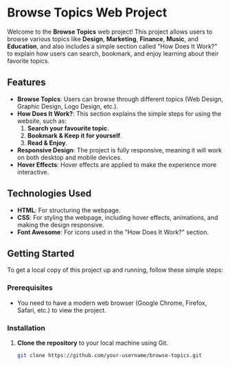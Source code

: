 # Browse Topics Web Project

Welcome to the **Browse Topics** web project! This project allows users to browse various topics like **Design**, **Marketing**, **Finance**, **Music**, and **Education**, and also includes a simple section called "How Does It Work?" to explain how users can search, bookmark, and enjoy learning about their favorite topics.

## Features
- **Browse Topics**: Users can browse through different topics (Web Design, Graphic Design, Logo Design, etc.).
- **How Does It Work?**: This section explains the simple steps for using the website, such as:
  1. **Search your favourite topic**.
  2. **Bookmark & Keep it for yourself**.
  3. **Read & Enjoy**.
- **Responsive Design**: The project is fully responsive, meaning it will work on both desktop and mobile devices.
- **Hover Effects**: Hover effects are applied to make the experience more interactive.

## Technologies Used
- **HTML**: For structuring the webpage.
- **CSS**: For styling the webpage, including hover effects, animations, and making the design responsive.
- **Font Awesome**: For icons used in the "How Does It Work?" section.

## Getting Started

To get a local copy of this project up and running, follow these simple steps:

### Prerequisites
- You need to have a modern web browser (Google Chrome, Firefox, Safari, etc.) to view the project.

### Installation

1. **Clone the repository** to your local machine using Git.
   ```bash
   git clone https://github.com/your-username/browse-topics.git
